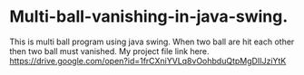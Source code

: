 # Multi-ball-vanishing-in-java-swing.
This is multi ball program using java swing. When two ball are hit each other then two ball must vanished.
My project file link here.
https://drive.google.com/open?id=1frCXniYVLq8vOohbduQtpMgDIIJziYtK
